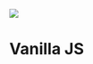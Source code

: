 ![](https://media.vlpt.us/images/soom/post/6d36a847-bd07-479a-9953-76cdc9e5afe2/6288755792019456.jpeg)

# Vanilla JS
